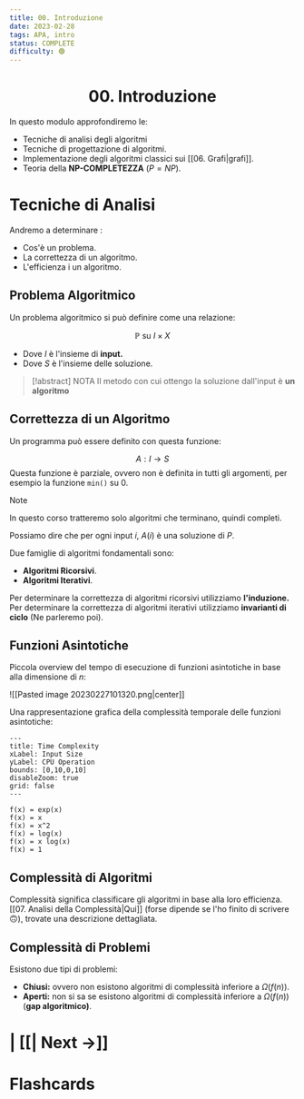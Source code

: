 ```yaml
---
title: 00. Introduzione
date: 2023-02-28
tags: APA, intro
status: COMPLETE
difficulty: 🟢
---
```


<h1  style="text-align: center;">  00. Introduzione </h1> 

In questo modulo approfondiremo le:
- Tecniche di analisi degli algoritmi
- Tecniche di progettazione di algoritmi.
- Implementazione degli algoritmi classici sui [[06. Grafi|grafi]].
- Teoria della **NP-COMPLETEZZA** ($P = NP$).


# Tecniche di Analisi

Andremo a determinare :
- Cos'è un problema.
- La correttezza di un algoritmo.
- L'efficienza i un algoritmo.

## Problema Algoritmico

Un problema algoritmico si può definire come una relazione:

$$
\mathbb{P} \text{ su } I \times X
$$

- Dove $I$ è l'insieme di **input.**
- Dove $S$ è l'insieme delle soluzione.

> [!abstract] NOTA
Il metodo con cui ottengo la soluzione dall'input è **un algoritmo**

## Correttezza di un Algoritmo

Un programma può essere definito con questa funzione: 

$$
A: I \to S
$$
Questa funzione è parziale, ovvero non è definita in tutti gli argomenti,  per esempio la funzione `min()` su $0$.

>[!note] 
>In questo corso tratteremo solo algoritmi che terminano, quindi completi.

Possiamo dire che per ogni input $i$, $A(i)$ è una soluzione di $P$.

Due famiglie di algoritmi fondamentali sono:
- **Algoritmi Ricorsivi**.
- **Algoritmi Iterativi**.

Per determinare la correttezza di algoritmi ricorsivi utilizziamo **l'induzione.**
Per determinare la correttezza di algoritmi iterativi utilizziamo **invarianti di ciclo** (Ne parleremo poi).

## Funzioni Asintotiche

Piccola overview del tempo di esecuzione di funzioni asintotiche in base alla dimensione di  $n$:

![[Pasted image 20230227101320.png|center]]

Una rappresentazione grafica della complessità temporale delle funzioni asintotiche:

```functionplot
---
title: Time Complexity
xLabel: Input Size
yLabel: CPU Operation
bounds: [0,10,0,10]
disableZoom: true
grid: false
---

f(x) = exp(x)
f(x) = x
f(x) = x^2
f(x) = log(x)
f(x) = x log(x)
f(x) = 1
```

## Complessità di Algoritmi

Complessità significa classificare gli algoritmi in base alla loro efficienza.
[[07. Analisi della Complessità|Qui]] (forse dipende se l'ho finito di scrivere 🙃), trovate una descrizione dettagliata.

## Complessità di Problemi

Esistono due tipi di problemi:
- **Chiusi:** ovvero non esistono algoritmi di complessità inferiore a $\Omega(f(n))$.
- **Aperti:**  non si sa se esistono algoritmi di complessità inferiore a $\Omega(f(n))$ (**gap algoritmico)**.



# | [[| Next →]]






# Flashcards

